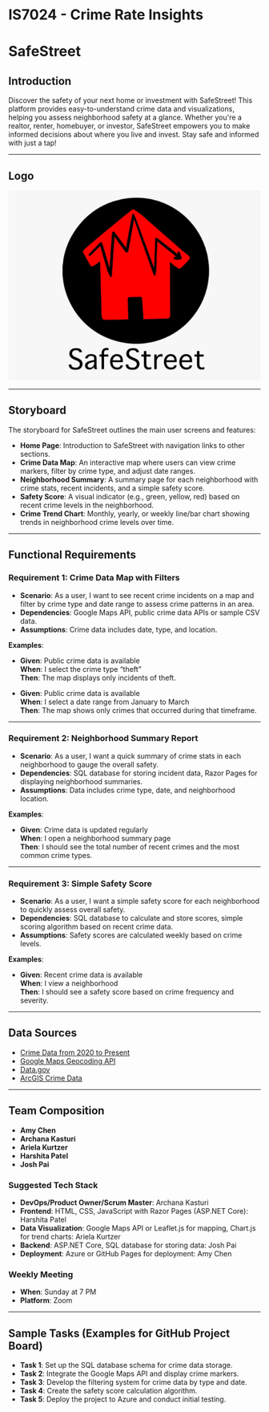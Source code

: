 # IS7024 - Crime Rate Insights 
# SafeStreet

## Introduction

Discover the safety of your next home or investment with SafeStreet! This platform provides easy-to-understand crime data and visualizations, helping you assess neighborhood safety at a glance. Whether you're a realtor, renter, homebuyer, or investor, SafeStreet empowers you to make informed decisions about where you live and invest. Stay safe and informed with just a tap!

---

## Logo
![MINdLIFT (1) (1)](https://github.com/Josh-Pai/IS7024/blob/main/WhatsApp%20Image%202024-11-03%20at%205.03.13%20PM.jpeg)

---

## Storyboard

The storyboard for SafeStreet outlines the main user screens and features:

- **Home Page**: Introduction to SafeStreet with navigation links to other sections.
- **Crime Data Map**: An interactive map where users can view crime markers, filter by crime type, and adjust date ranges.
- **Neighborhood Summary**: A summary page for each neighborhood with crime stats, recent incidents, and a simple safety score.
- **Safety Score**: A visual indicator (e.g., green, yellow, red) based on recent crime levels in the neighborhood.
- **Crime Trend Chart**: Monthly, yearly, or weekly line/bar chart showing trends in neighborhood crime levels over time.

---

## Functional Requirements

### Requirement 1: Crime Data Map with Filters
- **Scenario**: As a user, I want to see recent crime incidents on a map and filter by crime type and date range to assess crime patterns in an area.
- **Dependencies**: Google Maps API, public crime data APIs or sample CSV data.
- **Assumptions**: Crime data includes date, type, and location.
  
**Examples**:
- **Given**: Public crime data is available  
  **When**: I select the crime type “theft”  
  **Then**: The map displays only incidents of theft.

- **Given**: Public crime data is available  
  **When**: I select a date range from January to March  
  **Then**: The map shows only crimes that occurred during that timeframe.

---

### Requirement 2: Neighborhood Summary Report
- **Scenario**: As a user, I want a quick summary of crime stats in each neighborhood to gauge the overall safety.
- **Dependencies**: SQL database for storing incident data, Razor Pages for displaying neighborhood summaries.
- **Assumptions**: Data includes crime type, date, and neighborhood location.

**Examples**:
- **Given**: Crime data is updated regularly  
  **When**: I open a neighborhood summary page  
  **Then**: I should see the total number of recent crimes and the most common crime types.

---

### Requirement 3: Simple Safety Score
- **Scenario**: As a user, I want a simple safety score for each neighborhood to quickly assess overall safety.
- **Dependencies**: SQL database to calculate and store scores, simple scoring algorithm based on recent crime data.
- **Assumptions**: Safety scores are calculated weekly based on crime levels.

**Examples**:
- **Given**: Recent crime data is available  
  **When**: I view a neighborhood  
  **Then**: I should see a safety score based on crime frequency and severity.

---

## Data Sources

- [Crime Data from 2020 to Present](https://catalog.data.gov/dataset/crime-data-from-2020-to-present)
- [Google Maps Geocoding API](https://developers.google.com/maps/documentation/geocoding/start)
- [Data.gov](https://data.gov/)
- [ArcGIS Crime Data](https://www.arcgis.com/home/item.html?id=56b89613f9f7450fb44e857691a244e7)

---

## Team Composition

- **Amy Chen**
- **Archana Kasturi**
- **Ariela Kurtzer**
- **Harshita Patel**
- **Josh Pai**

### Suggested Tech Stack

- **DevOps/Product Owner/Scrum Master**: Archana Kasturi
- **Frontend**: HTML, CSS, JavaScript with Razor Pages (ASP.NET Core): Harshita Patel
- **Data Visualization**: Google Maps API or Leaflet.js for mapping, Chart.js for trend charts: Ariela Kurtzer
- **Backend**: ASP.NET Core, SQL database for storing data: Josh Pai
- **Deployment**: Azure or GitHub Pages for deployment: Amy Chen

### Weekly Meeting
- **When**: Sunday at 7 PM
- **Platform**: Zoom

---

## Sample Tasks (Examples for GitHub Project Board)

- **Task 1**: Set up the SQL database schema for crime data storage.
- **Task 2**: Integrate the Google Maps API and display crime markers.
- **Task 3**: Develop the filtering system for crime data by type and date.
- **Task 4**: Create the safety score calculation algorithm.
- **Task 5**: Deploy the project to Azure and conduct initial testing.

